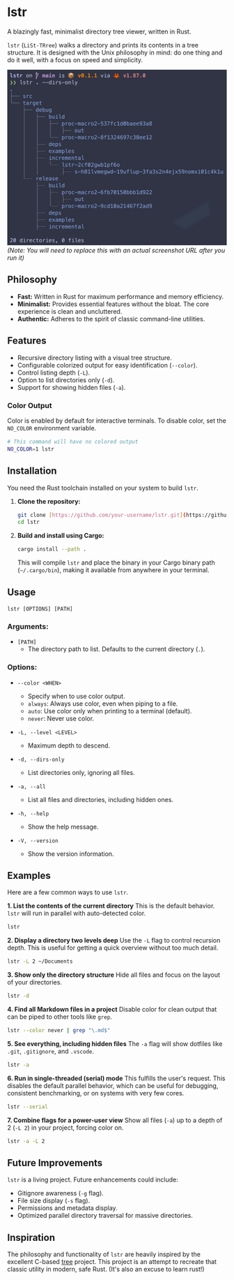 # lstr

A blazingly fast, minimalist directory tree viewer, written in Rust.

`lstr` (`LiSt-TRree`) walks a directory and prints its contents in a tree structure. It is designed with the Unix philosophy in mind: do one thing and do it well, with a focus on speed and simplicity.

![lstr screenshot](screenshot.png) 
*(Note: You will need to replace this with an actual screenshot URL after you run it)*

## Philosophy

-   **Fast:** Written in Rust for maximum performance and memory efficiency.
-   **Minimalist:** Provides essential features without the bloat. The core experience is clean and uncluttered.
-   **Authentic:** Adheres to the spirit of classic command-line utilities.

## Features

-   Recursive directory listing with a visual tree structure.
-   Configurable colorized output for easy identification (`--color`).
-   Control listing depth (`-L`).
-   Option to list directories only (`-d`).
-   Support for showing hidden files (`-a`).

### Color Output

Color is enabled by default for interactive terminals. To disable color, set the `NO_COLOR` environment variable.

```bash
# This command will have no colored output
NO_COLOR=1 lstr
```

## Installation

You need the Rust toolchain installed on your system to build `lstr`.

1.  **Clone the repository:**
    ```bash
    git clone [https://github.com/your-username/lstr.git](https://github.com/bgreenwell/lstr.git)
    cd lstr
    ```

2.  **Build and install using Cargo:**
    ```bash
    cargo install --path .
    ```
    This will compile `lstr` and place the binary in your Cargo binary path (`~/.cargo/bin`), making it available from anywhere in your terminal.

## Usage

```
lstr [OPTIONS] [PATH]
```

### **Arguments:**

-   `[PATH]`
    -   The directory path to list. Defaults to the current directory (`.`).

### **Options:**

-   `--color <WHEN>`
    -   Specify when to use color output.
    -   `always`: Always use color, even when piping to a file.
    -   `auto`: Use color only when printing to a terminal (default).
    -   `never`: Never use color.

-   `-L, --level <LEVEL>`
    -   Maximum depth to descend.

-   `-d, --dirs-only`
    -   List directories only, ignoring all files.

-   `-a, --all`
    -   List all files and directories, including hidden ones.

-   `-h, --help`
    -   Show the help message.

-   `-V, --version`
    -   Show the version information.

## Examples

Here are a few common ways to use `lstr`.

**1. List the contents of the current directory**
This is the default behavior. `lstr` will run in parallel with auto-detected color.

```bash
lstr
```

**2. Display a directory two levels deep**
Use the `-L` flag to control recursion depth. This is useful for getting a quick overview without too much detail.

```bash
lstr -L 2 ~/Documents
```

**3. Show only the directory structure**
Hide all files and focus on the layout of your directories.

```bash
lstr -d
```

**4. Find all Markdown files in a project**
Disable color for clean output that can be piped to other tools like `grep`.

```bash
lstr --color never | grep "\.md$"
```

**5. See everything, including hidden files**
The `-a` flag will show dotfiles like `.git`, `.gitignore`, and `.vscode`.

```bash
lstr -a
```

**6. Run in single-threaded (serial) mode**
This fulfills the user's request. This disables the default parallel behavior, which can be useful for debugging, consistent benchmarking, or on systems with very few cores.

```bash
lstr --serial
```

**7. Combine flags for a power-user view**
Show all files (`-a`) up to a depth of 2 (`-L 2`) in your project, forcing color on.

```bash
lstr -a -L 2
```

## Future Improvements

`lstr` is a living project. Future enhancements could include:
-   Gitignore awareness (`-g` flag).
-   File size display (`-s` flag).
-   Permissions and metadata display.
-   Optimized parallel directory traversal for massive directories.

## Inspiration

The philosophy and functionality of `lstr` are heavily inspired by the excellent C-based [tree](https://github.com/Old-Man-Programmer/tree) project. This project is an attempt to recreate that classic utility in modern, safe Rust. (It's also an excuse to learn rust!)
